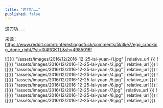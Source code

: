 ```yaml
---
title: "这刀功……"
published: false
---
```

这刀功……

来源：https://www.reddit.com/r/interestingasfuck/comments/5k3ke7/egg_cracking_done_right/?st=IX4RGKTL&sh=4985016f



![]({{ "/assets/images/2016/12/2016-12-25-lai-yuan-/1.jpg" | relative_url }})
![]({{ "/assets/images/2016/12/2016-12-25-lai-yuan-/2.jpg" | relative_url }})
![]({{ "/assets/images/2016/12/2016-12-25-lai-yuan-/3.jpg" | relative_url }})
![]({{ "/assets/images/2016/12/2016-12-25-lai-yuan-/4.jpg" | relative_url }})
![]({{ "/assets/images/2016/12/2016-12-25-lai-yuan-/5.jpg" | relative_url }})
![]({{ "/assets/images/2016/12/2016-12-25-lai-yuan-/6.jpg" | relative_url }})
![]({{ "/assets/images/2016/12/2016-12-25-lai-yuan-/7.jpg" | relative_url }})
![]({{ "/assets/images/2016/12/2016-12-25-lai-yuan-/8.jpg" | relative_url }})
![]({{ "/assets/images/2016/12/2016-12-25-lai-yuan-/9.jpg" | relative_url }})
